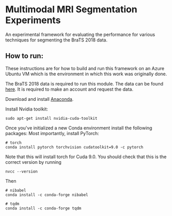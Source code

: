 # Multimodal MRI Segmentation Experiments
An experimental framework for evaluating the performance for various
techniques for segmenting the BraTS 2018 data.

## How to run:

These instructions are for how to build and run this framework on an
Azure Ubuntu VM which is the environment in which this work was originally
done.

The BraTS 2018 data is required to run this module. The data can be
found [here](https://ipp.cbica.upenn.edu/). It is required to make an
account and request the data.

Download and install [Anaconda](https://docs.conda.io/projects/conda/en/latest/user-guide/install/linux.html).

Install Nvidia toolkit:
```
sudo apt-get install nvidia-cuda-toolkit 
```

Once you've initialized a new Conda environment install the following packages:
Most importantly, install PyTorch:
```
# torch
conda install pytorch torchvision cudatoolkit=9.0 -c pytorch
```

Note that this will install torch for Cuda 9.0. You should check that this
is the correct version by running 

``` 
nvcc --version 
```

Then
```
# nibabel
conda install -c conda-forge nibabel

# tqdm
conda install -c conda-forge tqdm

```

